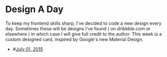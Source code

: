 # Design A Day
To keep my frontend skills sharp, I've decided to code a new design every day. Sometimes these will be designs I've found ( on dribbble.com or elsewhere ) in which case I will give full credit to the author. This week is a custom designed card, inspired by Google's new Material Design. 

* #[July 01, 2015 ]( http://webtastic-development.net/design-a-day/july-01 )
